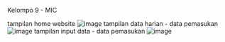 Kelompo 9 - MIC
 
 tampilan home website
 ![image](https://github.com/naisyaql/aplikasi-keuangan-api/assets/122934277/7fe86afd-b4bb-4769-8026-cc245a76ae80)
tampilan data harian - data pemasukan
![image](https://github.com/naisyaql/aplikasi-keuangan-api/assets/122934277/1e35767d-b6c2-4712-95a1-449432885289)
tampilan input data - data pemasukan
![image](https://github.com/naisyaql/aplikasi-keuangan-api/assets/122934277/302ff454-4795-4d1b-b131-593d86682f56)
